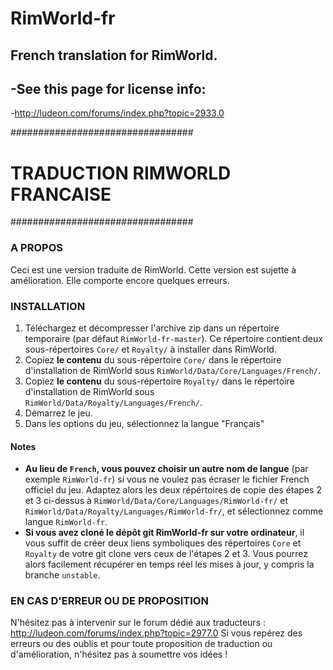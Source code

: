 # RimWorld-fr
French translation for RimWorld.
-
-See this page for license info:
-
-http://ludeon.com/forums/index.php?topic=2933.0



#################################
# TRADUCTION RIMWORLD FRANCAISE #
#################################

### A PROPOS ###
Ceci est une version traduite de RimWorld. 
Cette version est sujette à amélioration.
Elle comporte encore quelques erreurs.

### INSTALLATION ###
 1. Téléchargez et décompresser l'archive zip dans un répertoire temporaire (par défaut `RimWorld-fr-master`). Ce répertoire contient deux sous-répertoires `Core/` et `Royalty/` à installer dans RimWorld.
 2. Copiez **le contenu** du sous-répertoire `Core/` dans le répertoire d'installation de RimWorld sous `RimWorld/Data/Core/Languages/French/`.
 3.  Copiez **le contenu** du sous-répertoire `Royalty/` dans le répertoire d'installation de RimWorld sous `RimWorld/Data/Royalty/Languages/French/`.
 4. Démarrez le jeu.
 5. Dans les options du jeu, sélectionnez la langue "Français"

#### Notes ####
 - **Au lieu de `French`, vous pouvez choisir un autre nom de langue** (par exemple `RimWorld-fr`) si vous ne voulez pas écraser le fichier French officiel du jeu. Adaptez alors les deux répértoires de copie des étapes 2 et 3 ci-dessus à `RimWorld/Data/Core/Languages/RimWorld-fr/` et `RimWorld/Data/Royalty/Languages/RimWorld-fr/`, et sélectionnez comme langue `RimWorld-fr`.
 - **Si vous avez cloné le dépôt git RimWorld-fr sur votre ordinateur**, il vous suffit de créer deux liens symboliques des répertoires `Core` et `Royalty` de votre git clone vers ceux de l'étapes 2 et 3. Vous pourrez alors facilement récupérer en temps réel les mises à jour, y compris la branche `unstable`. 

### EN CAS D'ERREUR OU DE PROPOSITION ###
N'hésitez pas à intervenir sur le forum dédié aux traducteurs : http://ludeon.com/forums/index.php?topic=2977.0
Si vous repérez des erreurs ou des oublis et pour toute proposition de traduction ou d'amélioration, n'hésitez pas à soumettre vos idées !
